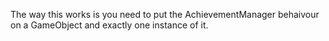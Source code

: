 The way this works is you need to put the AchievementManager behaivour on a GameObject and exactly one instance of it.
